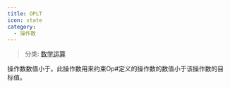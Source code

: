 ```yaml
---
title: OPLT
icon: state
category:
  - 操作数
---
```


> 分类: [数学运算](/hb/operands/136/899/  "Zemax 操作数 数学运算")

操作数数值小于。此操作数用来约束Op#定义的操作数的数值小于该操作数的目标值。